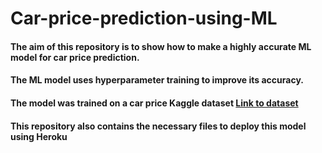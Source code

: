 # Car-price-prediction-using-ML

#### The aim of this repository is to show how to make a highly accurate ML model for car price prediction.

#### The ML model uses hyperparameter training to improve its accuracy.

#### The model was trained on a car price Kaggle dataset [Link to dataset](https://www.kaggle.com/nehalbirla/vehicle-dataset-from-cardekho?select=car+data.csv)

#### This repository also contains the necessary files to deploy this model using Heroku
